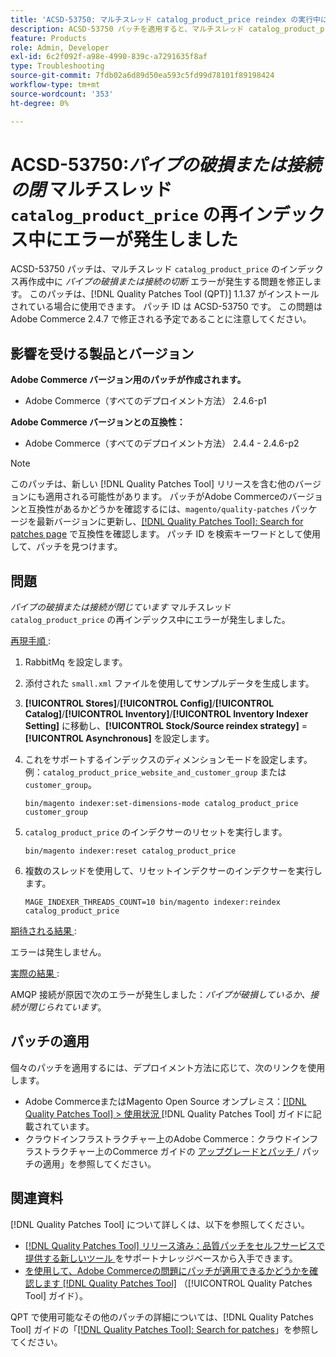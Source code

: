 ```yaml
---
title: 'ACSD-53750: マルチスレッド catalog_product_price reindex の実行中に「パイプが破損しているか、接続が閉じています」というエラーが発生しました'
description: ACSD-53750 パッチを適用すると、マルチスレッド catalog_product_price reindex の実行中に*Broken pipe or closed connection* エラーが発生するAdobe Commerceの問題を修正できます。
feature: Products
role: Admin, Developer
exl-id: 6c2f092f-a98e-4990-839c-a7291635f8af
type: Troubleshooting
source-git-commit: 7fdb02a6d89d50ea593c5fd99d78101f89198424
workflow-type: tm+mt
source-wordcount: '353'
ht-degree: 0%

---
```


# ACSD-53750:*パイプの破損または接続の閉* マルチスレッド `catalog_product_price` の再インデックス中にエラーが発生しました

ACSD-53750 パッチは、マルチスレッド `catalog_product_price` のインデックス再作成中に *パイプの破損または接続の切断* エラーが発生する問題を修正します。 このパッチは、[!DNL Quality Patches Tool (QPT)] 1.1.37 がインストールされている場合に使用できます。 パッチ ID は ACSD-53750 です。 この問題はAdobe Commerce 2.4.7 で修正される予定であることに注意してください。

## 影響を受ける製品とバージョン

**Adobe Commerce バージョン用のパッチが作成されます。**

* Adobe Commerce（すべてのデプロイメント方法） 2.4.6-p1

**Adobe Commerce バージョンとの互換性：**

* Adobe Commerce（すべてのデプロイメント方法） 2.4.4 - 2.4.6-p2

>[!NOTE]
>
>このパッチは、新しい [!DNL Quality Patches Tool] リリースを含む他のバージョンにも適用される可能性があります。 パッチがAdobe Commerceのバージョンと互換性があるかどうかを確認するには、`magento/quality-patches` パッケージを最新バージョンに更新し、[[!DNL Quality Patches Tool]: Search for patches page](https://experienceleague.adobe.com/tools/commerce-quality-patches/index.html) で互換性を確認します。 パッチ ID を検索キーワードとして使用して、パッチを見つけます。

## 問題

*パイプの破損または接続が閉じています* マルチスレッド `catalog_product_price` の再インデックス中にエラーが発生しました。

<u> 再現手順 </u>:

1. RabbitMq を設定します。
1. 添付された `small.xml` ファイルを使用してサンプルデータを生成します。
1. **[!UICONTROL Stores]**/**[!UICONTROL Config]**/**[!UICONTROL Catalog]**/**[!UICONTROL Inventory]**/**[!UICONTROL Inventory Indexer Setting]** に移動し、**[!UICONTROL Stock/Source reindex strategy]** = **[!UICONTROL Asynchronous]** を設定します。
1. これをサポートするインデックスのディメンションモードを設定します。 例：`catalog_product_price_website_and_customer_group` または `customer_group`。

   ```
   bin/magento indexer:set-dimensions-mode catalog_product_price customer_group
   ```

1. `catalog_product_price` のインデクサーのリセットを実行します。

   ```
   bin/magento indexer:reset catalog_product_price
   ```

1. 複数のスレッドを使用して、リセットインデクサーのインデクサーを実行します。

   ```
   MAGE_INDEXER_THREADS_COUNT=10 bin/magento indexer:reindex catalog_product_price
   ```

<u> 期待される結果 </u>:

エラーは発生しません。

<u> 実際の結果 </u>:

AMQP 接続が原因で次のエラーが発生しました：*パイプが破損しているか、接続が閉じられています*。

## パッチの適用

個々のパッチを適用するには、デプロイメント方法に応じて、次のリンクを使用します。

* Adobe CommerceまたはMagento Open Source オンプレミス：[[!DNL Quality Patches Tool] > 使用状況 ](/help/tools/quality-patches-tool/usage.md)[!DNL Quality Patches Tool] ガイドに記載されています。
* クラウドインフラストラクチャー上のAdobe Commerce：クラウドインフラストラクチャー上のCommerce ガイドの [ アップグレードとパッチ ](https://experienceleague.adobe.com/docs/commerce-cloud-service/user-guide/develop/upgrade/apply-patches.html)/ パッチの適用」を参照してください。

## 関連資料

[!DNL Quality Patches Tool] について詳しくは、以下を参照してください。

* [[!DNL Quality Patches Tool]  リリース済み：品質パッチをセルフサービスで提供する新しいツール ](https://experienceleague.adobe.com/en/docs/commerce-operations/tools/quality-patches-tool/quality-patches-tool-to-self-serve-quality-patches) をサポートナレッジベースから入手できます。
* [ を使用して、Adobe Commerceの問題にパッチが適用できるかどうかを確認します  [!DNL Quality Patches Tool]](/help/tools/quality-patches-tool/patches-available-in-qpt/check-patch-for-magento-issue-with-magento-quality-patches.md) （[!UICONTROL Quality Patches Tool] ガイド）。


QPT で使用可能なその他のパッチの詳細については、[!DNL Quality Patches Tool] ガイドの「[[!DNL Quality Patches Tool]: Search for patches](https://experienceleague.adobe.com/tools/commerce-quality-patches/index.html)」を参照してください。
